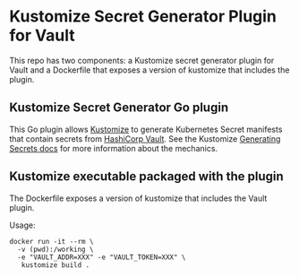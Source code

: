# Kustomize Secret Generator Plugin for Vault

This repo has two components: a Kustomize secret generator plugin for Vault and
a Dockerfile that exposes a version of kustomize that includes the plugin.

## Kustomize Secret Generator Go plugin

This Go plugin allows [Kustomize](https://kustomize.io) to generate Kubernetes
Secret manifests that contain secrets from [HashiCorp
Vault](https://vaultproject.io). See the Kustomize [Generating Secrets
docs](https://github.com/kubernetes-sigs/kustomize/blob/7971ac1/examples/kvSourceGoPlugin.md)
for more information about the mechanics.

## Kustomize executable packaged with the plugin

The Dockerfile exposes a version of kustomize that includes the Vault plugin.

Usage:

```
docker run -it --rm \
  -v (pwd):/working \
  -e "VAULT_ADDR=XXX" -e "VAULT_TOKEN=XXX" \
   kustomize build .
```

